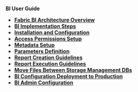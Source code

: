 <strong>BI User Guide<strong>
​        

<ul>
	<li><a href="/articles/38_bi_integration/00_BI_integration.md">Fabric BI Architecture Overview</a></li>
	<li><a href="/articles/38_bi_integration/00_BI_user_guide_overview.md">BI Implementation Steps</a></li>
	<li><a href="/articles/38_bi_integration/01_Installation.md">Installation and Configuration</a></li>
	<li><a href="/articles/38_bi_integration/02_Permissions_Setup.md">Access Permissions Setup</a></li>
	<li><a href="/articles/38_bi_integration/03_Metadata_Setup.md">Metadata Setup</a></li>	
	<li><a href="/articles/38_bi_integration/04_parameters.md">Parameters Definition</a></li>
	<li><a href="/articles/38_bi_integration/05_report_creation_guidelines.md">Report Creation Guidelines</a></li>		
	<li><a href="/articles/38_bi_integration/06_report_execution_guidelines.md">Report Execution Guidelines</a></li>		
	<li><a href="/articles/38_bi_integration/07_moving_reports_between_env.md">Move Files Between Storage Management DBs</a></li>
	<li><a href="/articles/38_bi_integration/08_moving_from_dev_to_prod.md">BI Configuration Deployment to Production</a></li>
	<li><a href="/articles/38_bi_integration/99_bi_admin_config.md">BI Admin Configuration</a></li>
</ul>
